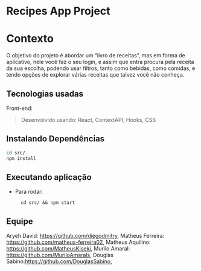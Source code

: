 # Recipes App Project

# Contexto
O objetivo do projeto é abordar um “livro de receitas”, mas em forma de aplicativo, nele você faz o seu login, e assim que entra procura pela receita da sua escolha, podendo usar filtros, tanto como bebidas, como comidas, e tendo opções de explorar várias receitas que talvez você não conheça.

## Tecnologias usadas

Front-end:
> Desenvolvido usando: React, ContextAPI, Hooks, CSS


## Instalando Dependências

```bash
cd src/
npm install
``` 
## Executando aplicação

* Para rodar:

  ```
    cd src/ && npm start
  ```

## Equipe
Aryeh David: https://github.com/diegodmitry, 
Matheus Ferreira: https://github.com/matheus-ferreira02,
Matheus Aquilino: https://github.com/MatheusKiseki,
Murilo Amaral: https://github.com/MuriloAmarals,
Douglas Sabino:https://github.com/DouglasSabino,
